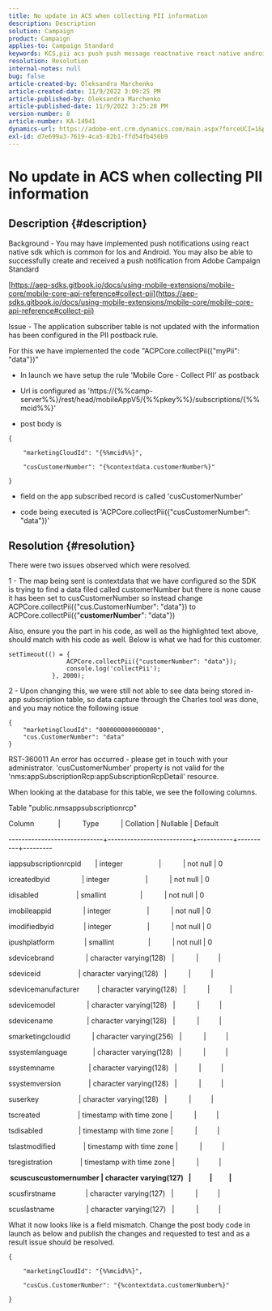 ```yaml
---
title: No update in ACS when collecting PII information
description: Description
solution: Campaign
product: Campaign
applies-to: Campaign Standard
keywords: KCS,pii acs push push message reactnative react native android ios
resolution: Resolution
internal-notes: null
bug: false
article-created-by: Oleksandra Marchenko
article-created-date: 11/9/2022 3:09:25 PM
article-published-by: Oleksandra Marchenko
article-published-date: 11/9/2022 3:25:28 PM
version-number: 8
article-number: KA-14941
dynamics-url: https://adobe-ent.crm.dynamics.com/main.aspx?forceUCI=1&pagetype=entityrecord&etn=knowledgearticle&id=fcaa807e-4060-ed11-9561-6045bd006b25
exl-id: d7e699a3-7619-4ca5-82b1-ffd54fb456b9
---
```

# No update in ACS when collecting PII information

## Description {#description}


Background - You may have implemented push notifications using react native sdk which is common for Ios and Android. You may also be able to successfully create and received a push notification from Adobe Campaign Standard

[https://aep-sdks.gitbook.io/docs/using-mobile-extensions/mobile-core/mobile-core-api-reference#collect-pii](https://aep-sdks.gitbook.io/docs/using-mobile-extensions/mobile-core/mobile-core-api-reference#collect-pii)



Issue - The application subscriber table is not updated with the information has been configured in the PII postback rule.

For this we have implemented the code "ACPCore.collectPii({"myPii": "data"})"

- In launch we have setup the rule 'Mobile Core - Collect PII' as postback

- Url is configured as 'https://{%%camp-server%%}/rest/head/mobileAppV5/{%%pkey%%}/subscriptions/{%%mcid%%}'

- post body is


```
{

    "marketingCloudId": "{%%mcid%%}",

    "cusCustomerNumber": "{%contextdata.customerNumber%}"

}
```


- field on the app subscribed record is called 'cusCustomerNumber'

- code being executed is 'ACPCore.collectPii({"cusCustomerNumber": "data"})'


## Resolution {#resolution}


There were two issues observed which were resolved.



1 - The map being sent is contextdata that we have configured so the SDK is trying to find a data filed called customerNumber but there is none cause it has been set to cusCustomerNumber so instead change ACPCore.collectPii({"cus.CustomerNumber": "data"}) to ACPCore.collectPii({"<b>customerNumber</b>": "data"})

Also, ensure you the part in his code, as well as the highlighted text above, should match with his code as well. Below is what we had for this customer.


```
setTimeout(() = {
                ACPCore.collectPii({"customerNumber": "data"});
                console.log('collectPii');
            }, 2000);
```


2 - Upon changing this, we were still not able to see data being stored in-app subscription table, so data capture through the Charles tool was done, and you may notice the following issue


```
{
    "marketingCloudId": "0000000000000000",
    "cus.CustomerNumber": "data"
}
```


RST-360011 An error has occurred - please get in touch with your administrator.
 'cusCustomerNumber' property is not valid for the 'nms:appSubscriptionRcp:appSubscriptionRcpDetail' resource.

When looking at the database for this table, we see the following columns.



Table "public.nmsappsubscriptionrcp"

Column            |           Type           | Collation | Nullable | Default

-----------------------------+--------------------------+-----------+----------+---------

iappsubscriptionrcpid       | integer                  |           | not null | 0

icreatedbyid                | integer                  |           | not null | 0

idisabled                   | smallint                 |           | not null | 0

imobileappid                | integer                  |           | not null | 0

imodifiedbyid               | integer                  |           | not null | 0

ipushplatform               | smallint                 |           | not null | 0

sdevicebrand                | character varying(128)   |           |          |

sdeviceid                   | character varying(128)   |           |          |

sdevicemanufacturer         | character varying(128)   |           |          |

sdevicemodel                | character varying(128)   |           |          |

sdevicename                 | character varying(128)   |           |          |

smarketingcloudid           | character varying(256)   |           |          |

ssystemlanguage             | character varying(128)   |           |          |

ssystemname                 | character varying(128)   |           |          |

ssystemversion              | character varying(128)   |           |          |

suserkey                    | character varying(128)   |           |          |

tscreated                   | timestamp with time zone |           |          |

tsdisabled                  | timestamp with time zone |           |          |

tslastmodified              | timestamp with time zone |           |          |

tsregistration              | timestamp with time zone |           |          |

<b> scuscuscustomernumber | character varying(127)   |           |          | </b>

scusfirstname               | character varying(127)   |           |          |

scuslastname                | character varying(127)   |           |          |



What it now looks like is a field mismatch. Change the post body code in launch as below and publish the changes and requested to test and as a result issue should be resolved.


```
{

    "marketingCloudId": "{%%mcid%%}",

    "cusCus.CustomerNumber": "{%contextdata.customerNumber%}"

}
```
